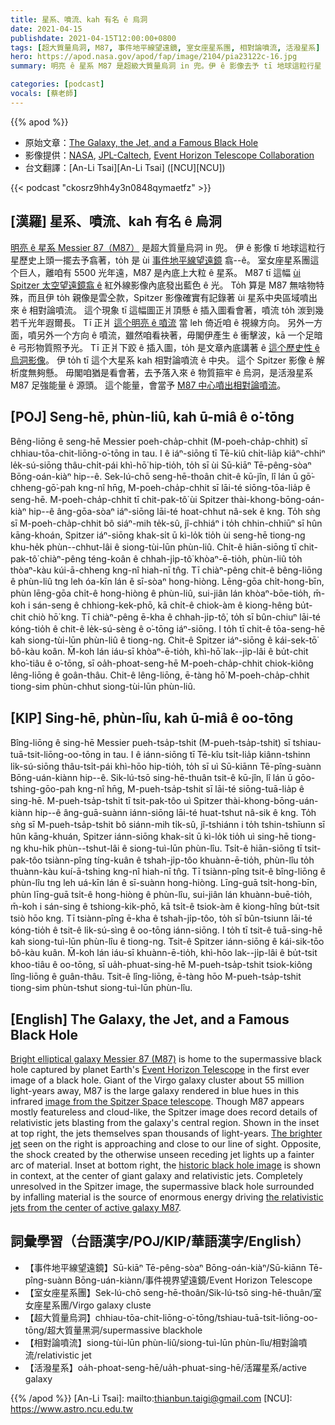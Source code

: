 ```yaml
---
title: 星系、噴流、kah 有名 ê 烏洞
date: 2021-04-15
publishdate: 2021-04-15T12:00:00+0800
tags: [超大質量烏洞, M87, 事件地平線望遠鏡, 室女座星系團, 相對論噴流, 活潑星系]
hero: https://apod.nasa.gov/apod/fap/image/2104/pia23122c-16.jpg
summary: 明亮 ê 星系 M87 是超級大質量烏洞 in 兜。伊 ê 影像去予 tī 地球這粒行星 ê 事件地平線望遠鏡歷史上頭一擺翕著。

categories: [podcast]
vocals: [蔡老師]
---
```


{{% apod %}}

- 原始文章：[The Galaxy, the Jet, and a Famous Black Hole](https://apod.nasa.gov/apod/ap210415.html)
- 影像提供：[NASA][NASA], [JPL-Caltech][JPL-Caltech], [Event Horizon Telescope Collaboration][Event Horizon Telescope Collaboration]
- 台文翻譯：[An-Li Tsai][An-Li Tsai] ([NCU][NCU])

{{< podcast "ckosrz9hh4y3n0848qymaetfz" >}}

## [漢羅] 星系、噴流、kah 有名 ê 烏洞
[明亮 ê 星系 Messier 87（M87）][Bright elliptical galaxy Messier 87 (M87)] 是超大質量烏洞 in 兜。
伊 ê 影像 tī 地球這粒行星歷史上頭一擺去予翕著，to̍h 是 ùi [事件地平線望遠鏡][Event Horizon Telescope] 翕--ê。
室女座星系團這个巨人，離咱有 5500 光年遠，M87 是內底上大粒 ê 星系。
M87 tī 這幅 [ùi Spitzer 太空望遠鏡翕 ê][image from the Spitzer Space telescope] 紅外線影像內底發出藍色 ê 光。
To̍h 算是 M87 無啥物特殊，而且伊 to̍h 親像是雲仝款，Spitzer 影像確實有記錄著 ùi 星系中央區域噴出來 ê 相對論噴流。
這个現象 tī 這幅圖正爿頂懸 ê 插入圖看會著，噴流 to̍h 湠到幾若千光年遐爾長。
Tī 正爿 [這个明亮 ê 噴流][The brighter jet] 當 leh 倚近咱 ê 視線方向。
另外一方面，噴另外一个方向 ê 噴流，雖然咱看袂著，毋閣伊產生 ê 衝擊波，kā 一个足暗 ê 弓形物質照予光。
Tī 正爿下跤 ê 插入圖，to̍h 是文章內底講著 ê [這个歷史性 ê 烏洞影像][historic black hole image]。
伊 to̍h tī 這个大星系 kah 相對論噴流 ê 中央。
這个 Spitzer 影像 ê 解析度無夠懸。
毋閣咱猶是看會著，去予落入來 ê 物質箍牢 ê 烏洞，是活潑星系 M87 足強能量 ê 源頭。
這个能量，會當予 [M87 中心噴出相對論噴流][the relativistic jets from the center of active galaxy M87]。


## [POJ] Seng-hē, phùn-liû, kah ū-miâ ê o͘-tōng

Bêng-liōng ê seng-hē Messier poeh-cha̍p-chhit (M-poeh-cha̍p-chhit) sī chhiau-tōa-chit-liōng-o͘-tōng in tau.
I ê iáⁿ-siōng tī Tē-kiû chi̍t-lia̍p kiâⁿ-chhiⁿ le̍k-sú-siōng thâu-chi̍t-pái khì-hō͘ hip-tio̍h, to̍h sī ùi Sū-kiāⁿ Tē-pêng-sòaⁿ Bōng-oán-kiàⁿ hip--ê.
Sek-lú-chō seng-hē-thoân chit-ê kū-jîn, lî lán ū gō͘-chheng-gō͘-pah kng-nî hn̄g, M-poeh-cha̍p-chhit sī lāi-té siōng-tōa-lia̍p ê seng-hē.
M-poeh-cha̍p-chhit tī chit-pak-tô͘ ùi Spitzer thài-khong-bōng-oán-kiàⁿ hip--ê âng-gōa-sòaⁿ iáⁿ-siōng lāi-té hoat-chhut nâ-sek ê kng.
To̍h sǹg sī M-poeh-cha̍p-chhit bô siáⁿ-mih te̍k-sû, jî-chhiáⁿ i to̍h chhin-chhiūⁿ sī hûn kāng-khoán, Spitzer iáⁿ-siōng khak-si̍t ū kì-lo̍k tio̍h ùi seng-hē tiong-ng khu-he̍k phùn--chhut-lâi ê siong-tùi-lūn phùn-liû.
Chi̍t-ê hiān-siōng tī chit-pak-tô͘ chiàⁿ-pêng téng-koân ê chhah-ji̍p-tô͘ khòaⁿ-ē-tio̍h, phùn-liû to̍h thòaⁿ-kàu kúi-ā-chheng kng-nî hiah-nī tn̂g.
Tī chiàⁿ-pêng chit-ê bêng-liōng ê phùn-liû tng leh óa-kīn lán ê sī-sòaⁿ hong-hiòng.
Lēng-gōa chi̍t-hong-bīn, phùn lēng-gōa chi̍t-ê hong-hiòng ê phùn-liû, sui-jiân lán khòaⁿ-bōe-tio̍h, m̄-koh i sán-seng ê chhiong-kek-phō, kā chi̍t-ê chiok-àm ê kiong-hêng bu̍t-chit chiò hō͘ kng.
Tī chiàⁿ-pêng ē-kha ê chhah-ji̍p-tô͘, to̍h sī bûn-chiuⁿ lāi-té kóng-tio̍h ê chit-ê le̍k-sú-sèng ê o͘-tōng iáⁿ-siōng.
I to̍h tī chit-ê tōa-seng-hē kah siong-tùi-lūn phùn-liû ê tiong-ng.
Chit-ê Spitzer iáⁿ-siōng ê kái-sek-tō͘ bô-kàu koân.
M̄-koh lán iáu-sī khòaⁿ-ē-tio̍h, khì-hō͘ lak--ji̍p-lâi ê bu̍t-chit kho͘-tiâu ê o͘-tōng, sī oa̍h-phoat-seng-hē M-poeh-cha̍p-chhit chiok-kiông lêng-liōng ê goân-thâu.
Chit-ê lêng-liōng, ē-tàng hō͘ M-poeh-cha̍p-chhit tiong-sim phùn-chhut siong-tùi-lūn phùn-liû.


## [KIP] Sing-hē, phùn-lîu, kah ū-miâ ê oo-tōng

Bîng-liōng ê sing-hē Messier pueh-tsa̍p-tshit (M-pueh-tsa̍p-tshit) sī tshiau-tuā-tsit-liōng-oo-tōng in tau.
I ê iánn-siōng tī Tē-kîu tsi̍t-lia̍p kiânn-tshinn li̍k-sú-siōng thâu-tsi̍t-pái khì-hōo hip-tio̍h, to̍h sī uì Sū-kiānn Tē-pîng-suànn Bōng-uán-kiànn hip--ê.
Sik-lú-tsō sing-hē-thuân tsit-ê kū-jîn, lî lán ū gōo-tshing-gōo-pah kng-nî hn̄g, M-pueh-tsa̍p-tshit sī lāi-té siōng-tuā-lia̍p ê sing-hē.
M-pueh-tsa̍p-tshit tī tsit-pak-tôo uì Spitzer thài-khong-bōng-uán-kiànn hip--ê âng-guā-suànn iánn-siōng lāi-té huat-tshut nâ-sik ê kng.
To̍h sǹg sī M-pueh-tsa̍p-tshit bô siánn-mih ti̍k-sû, jî-tshiánn i to̍h tshin-tshīunn sī hûn kāng-khuán, Spitzer iánn-siōng khak-si̍t ū kì-lo̍k tio̍h uì sing-hē tiong-ng khu-hi̍k phùn--tshut-lâi ê siong-tuì-lūn phùn-lîu.
Tsi̍t-ê hiān-siōng tī tsit-pak-tôo tsiànn-pîng tíng-kuân ê tshah-ji̍p-tôo khuànn-ē-tio̍h, phùn-lîu to̍h thuànn-kàu kuí-ā-tshing kng-nî hiah-nī tn̂g.
Tī tsiànn-pîng tsit-ê bîng-liōng ê phùn-lîu tng leh uá-kīn lán ê sī-suànn hong-hiòng.
Līng-guā tsi̍t-hong-bīn, phùn līng-guā tsi̍t-ê hong-hiòng ê phùn-lîu, sui-jiân lán khuànn-buē-tio̍h, m̄-koh i sán-sing ê tshiong-kik-phō, kā tsi̍t-ê tsiok-àm ê kiong-hîng bu̍t-tsit tsiò hōo kng.
Tī tsiànn-pîng ē-kha ê tshah-ji̍p-tôo, to̍h sī bûn-tsiunn lāi-té kóng-tio̍h ê tsit-ê li̍k-sú-sìng ê oo-tōng iánn-siōng.
I to̍h tī tsit-ê tuā-sing-hē kah siong-tuì-lūn phùn-lîu ê tiong-ng.
Tsit-ê Spitzer iánn-siōng ê kái-sik-tōo bô-kàu kuân.
M̄-koh lán iáu-sī khuànn-ē-tio̍h, khì-hōo lak--ji̍p-lâi ê bu̍t-tsit khoo-tiâu ê oo-tōng, sī ua̍h-phuat-sing-hē M-pueh-tsa̍p-tshit tsiok-kiông lîng-liōng ê guân-thâu.
Tsit-ê lîng-liōng, ē-tàng hōo M-pueh-tsa̍p-tshit tiong-sim phùn-tshut siong-tuì-lūn phùn-lîu.

## [English] The Galaxy, the Jet, and a Famous Black Hole

[Bright elliptical galaxy Messier 87 (M87)][Bright elliptical galaxy Messier 87 (M87)] is home to the supermassive black hole captured by planet Earth's [Event Horizon Telescope][Event Horizon Telescope] in the first ever image of a black hole. Giant of the Virgo galaxy cluster about 55 million light-years away, M87 is the large galaxy rendered in blue hues in this infrared [image from the Spitzer Space telescope][image from the Spitzer Space telescope]. Though M87 appears mostly featureless and cloud-like, the Spitzer image does record details of relativistic jets blasting from the galaxy's central region. Shown in the inset at top right, the jets themselves span thousands of light-years. [The brighter jet][The brighter jet] seen on the right is approaching and close to our line of sight. Opposite, the shock created by the otherwise unseen receding jet lights up a fainter arc of material. Inset at bottom right, the [historic black hole image][historic black hole image] is shown in context, at the center of giant galaxy and relativistic jets. Completely unresolved in the Spitzer image, the supermassive black hole surrounded by infalling material is the source of enormous energy driving [the relativistic jets from the center of active galaxy M87][the relativistic jets from the center of active galaxy M87].


## 詞彙學習（台語漢字/POJ/KIP/華語漢字/English）

- 【事件地平線望遠鏡】Sū-kiāⁿ Tē-pêng-sòaⁿ Bōng-oán-kiàⁿ/Sū-kiānn Tē-pîng-suànn Bōng-uán-kiànn/事件視界望遠鏡/Event Horizon Telescope
- 【室女座星系團】Sek-lú-chō seng-hē-thoân/Sik-lú-tsō sing-hē-thuân/室女座星系團/Virgo galaxy cluste
- 【超大質量烏洞】chhiau-tōa-chit-liōng-o͘-tōng/tshiau-tuā-tsit-liōng-oo-tōng/超大質量黑洞/supermassive blackhole
- 【相對論噴流】siong-tùi-lūn phùn-liû/siong-tuì-lūn phùn-lîu/相對論噴流/relativistic jet
- 【活潑星系】oa̍h-phoat-seng-hē/ua̍h-phuat-sing-hē/活躍星系/active galaxy



{{% /apod %}}
[An-Li Tsai]: mailto:thianbun.taigi@gmail.com
[NCU]: https://www.astro.ncu.edu.tw

[NASA]: https://www.nasa.gov/
[JPL-Caltech]: http://www.spitzer.caltech.edu/
[Event Horizon Telescope Collaboration]: https://eventhorizontelescope.org/organization

[Bright elliptical galaxy Messier 87 (M87)]:https://apod.nasa.gov/apod/ap100520.html
[Event Horizon Telescope]: https://eventhorizontelescope.org/blog
[image from the Spitzer Space telescope]: https://www.jpl.nasa.gov/spaceimages/details.php?id=PIA23122
[The brighter jet]: https://apod.nasa.gov/apod/ap041211.html
[historic black hole image]: https://apod.nasa.gov/apod/ap190411.html
[the relativistic jets from the center of active galaxy M87]: https://www.nasa.gov/mission_pages/chandra/news/telescopes-unite-in-unprecedented-observations-of-famous-black-hole.html
